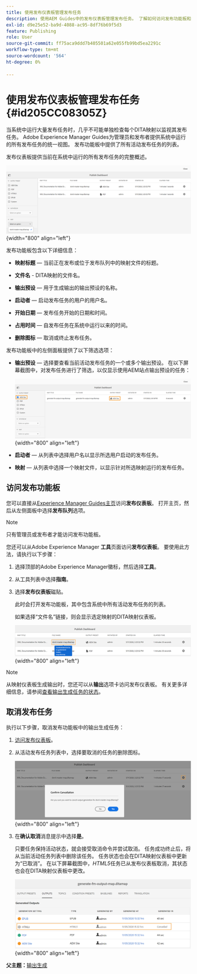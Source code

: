 ```yaml
---
title: 使用发布仪表板管理发布任务
description: 使用AEM Guides中的发布仪表板管理发布任务。 了解如何访问发布功能板和取消发布任务。
exl-id: d9e25e52-ba9d-4088-ac95-8df76b69f5d3
feature: Publishing
role: User
source-git-commit: ff75aca9ddd7b405501a62e055fb99bd5ea2291c
workflow-type: tm+mt
source-wordcount: '564'
ht-degree: 0%

---
```


# 使用发布仪表板管理发布任务 {#id205CC08305Z}

当系统中运行大量发布任务时，几乎不可能单独检查每个DITA映射以监视其发布任务。 Adobe Experience Manager Guides为管理员和发布者提供系统中运行的所有发布任务的统一视图。 发布功能板中提供了所有活动发布任务的列表。

发布仪表板提供当前在系统中运行的所有发布任务的完整概述。

![](images/publish-dashboard.png){width="800" align="left"}

发布功能板包含以下详细信息：

- **映射标题** — 当前正在发布或位于发布队列中的映射文件的标题。

- **文件名** - DITA映射的文件名。

- **输出预设** — 用于生成输出的输出预设的名称。

- **启动者** — 启动发布任务的用户的用户名。

- **开始日期** — 发布任务开始的日期和时间。

- **占用时间** — 自发布任务在系统中运行以来的时间。

- **删除图标** — 取消或终止发布任务。

发布功能板中的左侧面板提供了以下筛选选项：

- **输出预设** — 选择要查看当前活动发布任务的一个或多个输出预设。 在以下屏幕截图中，对发布任务进行了筛选，以仅显示使用AEM站点输出预设的任务：

  ![](images/publish-dashboard-preset-filter.png){width="800" align="left"}

- **启动者** — 从列表中选择用户名以显示所选用户启动的发布任务。

- **映射** — 从列表中选择一个映射文件，以显示针对所选映射运行的发布任务。

## 访问发布功能板

您可以直接从[Experience Manager Guides主页](./intro-home-page.md)访问&#x200B;**发布仪表板**。 打开主页，然后从左侧面板中选择&#x200B;**发布队列**&#x200B;选项。

>[!NOTE]
>
> 只有管理员或发布者才能访问发布功能板。

您还可以从Adobe Experience Manager **工具**&#x200B;页面访问&#x200B;**发布仪表板**。 要使用此方法，请执行以下步骤：

1. 选择顶部的Adobe Experience Manager徽标，然后选择&#x200B;**工具**。

1. 从工具列表中选择&#x200B;**指南**。

1. 选择&#x200B;**发布仪表板**&#x200B;磁贴。

   此时会打开发布功能板，其中包含系统中所有活动发布任务的列表。

   如果选择“文件名”链接，则会显示选定映射的DITA映射仪表板。

   ![](images/publish-dashboard-click-filename-link.png){width="800" align="left"}


>[!NOTE]
>
> 从映射仪表板生成输出时，您还可以从&#x200B;**输出**&#x200B;选项卡访问发布仪表板。 有关更多详细信息，请参阅[查看输出生成任务的状态](generate-output-for-a-dita-map.md#viewing_output_history)。

## 取消发布任务

执行以下步骤，取消发布功能板中的输出生成任务：

1. [访问发布仪表板](#access-the-publish-dashboard)。

1. 从活动发布任务列表中，选择要取消的任务的删除图标。

   ![](images/publish-dashboard-cancel-task.png){width="800" align="left"}

1. 在&#x200B;**确认取消**&#x200B;消息提示中选择&#x200B;**是**。

   只要任务保持活动状态，就会接受取消命令并尝试取消。 任务成功终止后，将从当前活动任务列表中删除该任务。 任务状态也会在DITA映射仪表板中更新为“已取消”。 在以下屏幕截图中，*HTML5*&#x200B;任务已从发布仪表板取消，其状态也会在DITA映射仪表板中更改。

   ![](images/cancelled-output-task.png){width="800" align="left"}


**父主题：**[&#x200B;输出生成](generate-output.md)
